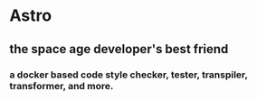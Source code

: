 # Astro
## the space age developer's best friend

### a docker based code style checker, tester, transpiler, transformer, and more.

  
